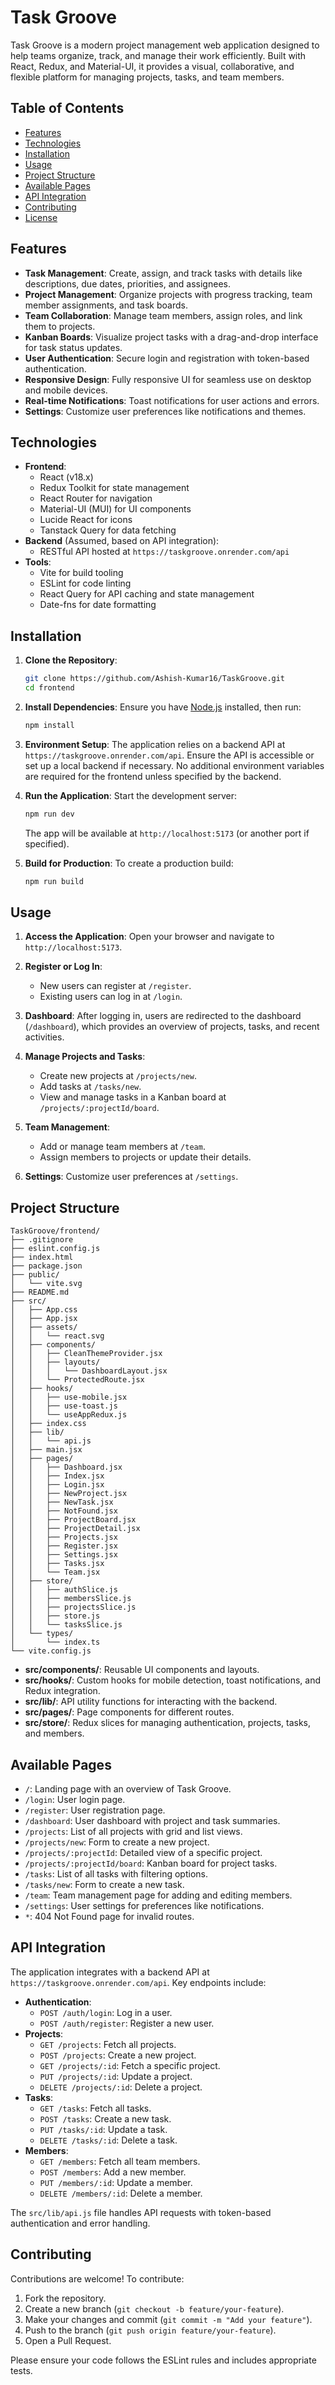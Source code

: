 # Task Groove

Task Groove is a modern project management web application designed to help teams organize, track, and manage their work efficiently. Built with React, Redux, and Material-UI, it provides a visual, collaborative, and flexible platform for managing projects, tasks, and team members.

## Table of Contents

- [Features](#features)
- [Technologies](#technologies)
- [Installation](#installation)
- [Usage](#usage)
- [Project Structure](#project-structure)
- [Available Pages](#available-pages)
- [API Integration](#api-integration)
- [Contributing](#contributing)
- [License](#license)

## Features

- **Task Management**: Create, assign, and track tasks with details like descriptions, due dates, priorities, and assignees.
- **Project Management**: Organize projects with progress tracking, team member assignments, and task boards.
- **Team Collaboration**: Manage team members, assign roles, and link them to projects.
- **Kanban Boards**: Visualize project tasks with a drag-and-drop interface for task status updates.
- **User Authentication**: Secure login and registration with token-based authentication.
- **Responsive Design**: Fully responsive UI for seamless use on desktop and mobile devices.
- **Real-time Notifications**: Toast notifications for user actions and errors.
- **Settings**: Customize user preferences like notifications and themes.

## Technologies

- **Frontend**:
  - React (v18.x)
  - Redux Toolkit for state management
  - React Router for navigation
  - Material-UI (MUI) for UI components
  - Lucide React for icons
  - Tanstack Query for data fetching
- **Backend** (Assumed, based on API integration):
  - RESTful API hosted at `https://taskgroove.onrender.com/api`
- **Tools**:
  - Vite for build tooling
  - ESLint for code linting
  - React Query for API caching and state management
  - Date-fns for date formatting

## Installation

1. **Clone the Repository**:
   ```bash
   git clone https://github.com/Ashish-Kumar16/TaskGroove.git
   cd frontend
   ```

2. **Install Dependencies**:
   Ensure you have [Node.js](https://nodejs.org/) installed, then run:
   ```bash
   npm install
   ```

3. **Environment Setup**:
   The application relies on a backend API at `https://taskgroove.onrender.com/api`. Ensure the API is accessible or set up a local backend if necessary. No additional environment variables are required for the frontend unless specified by the backend.

4. **Run the Application**:
   Start the development server:
   ```bash
   npm run dev
   ```
   The app will be available at `http://localhost:5173` (or another port if specified).

5. **Build for Production**:
   To create a production build:
   ```bash
   npm run build
   ```

## Usage

1. **Access the Application**:
   Open your browser and navigate to `http://localhost:5173`.

2. **Register or Log In**:
   - New users can register at `/register`.
   - Existing users can log in at `/login`.

3. **Dashboard**:
   After logging in, users are redirected to the dashboard (`/dashboard`), which provides an overview of projects, tasks, and recent activities.

4. **Manage Projects and Tasks**:
   - Create new projects at `/projects/new`.
   - Add tasks at `/tasks/new`.
   - View and manage tasks in a Kanban board at `/projects/:projectId/board`.

5. **Team Management**:
   - Add or manage team members at `/team`.
   - Assign members to projects or update their details.

6. **Settings**:
   Customize user preferences at `/settings`.

## Project Structure

```
TaskGroove/frontend/
├── .gitignore
├── eslint.config.js
├── index.html
├── package.json
├── public/
│   └── vite.svg
├── README.md
├── src/
│   ├── App.css
│   ├── App.jsx
│   ├── assets/
│   │   └── react.svg
│   ├── components/
│   │   ├── CleanThemeProvider.jsx
│   │   ├── layouts/
│   │   │   └── DashboardLayout.jsx
│   │   └── ProtectedRoute.jsx
│   ├── hooks/
│   │   ├── use-mobile.jsx
│   │   ├── use-toast.js
│   │   └── useAppRedux.js
│   ├── index.css
│   ├── lib/
│   │   └── api.js
│   ├── main.jsx
│   ├── pages/
│   │   ├── Dashboard.jsx
│   │   ├── Index.jsx
│   │   ├── Login.jsx
│   │   ├── NewProject.jsx
│   │   ├── NewTask.jsx
│   │   ├── NotFound.jsx
│   │   ├── ProjectBoard.jsx
│   │   ├── ProjectDetail.jsx
│   │   ├── Projects.jsx
│   │   ├── Register.jsx
│   │   ├── Settings.jsx
│   │   ├── Tasks.jsx
│   │   └── Team.jsx
│   ├── store/
│   │   ├── authSlice.js
│   │   ├── membersSlice.js
│   │   ├── projectsSlice.js
│   │   ├── store.js
│   │   └── tasksSlice.js
│   └── types/
│       └── index.ts
└── vite.config.js
```

- **src/components/**: Reusable UI components and layouts.
- **src/hooks/**: Custom hooks for mobile detection, toast notifications, and Redux integration.
- **src/lib/**: API utility functions for interacting with the backend.
- **src/pages/**: Page components for different routes.
- **src/store/**: Redux slices for managing authentication, projects, tasks, and members.

## Available Pages

- `/`: Landing page with an overview of Task Groove.
- `/login`: User login page.
- `/register`: User registration page.
- `/dashboard`: User dashboard with project and task summaries.
- `/projects`: List of all projects with grid and list views.
- `/projects/new`: Form to create a new project.
- `/projects/:projectId`: Detailed view of a specific project.
- `/projects/:projectId/board`: Kanban board for project tasks.
- `/tasks`: List of all tasks with filtering options.
- `/tasks/new`: Form to create a new task.
- `/team`: Team management page for adding and editing members.
- `/settings`: User settings for preferences like notifications.
- `*`: 404 Not Found page for invalid routes.

## API Integration

The application integrates with a backend API at `https://taskgroove.onrender.com/api`. Key endpoints include:

- **Authentication**:
  - `POST /auth/login`: Log in a user.
  - `POST /auth/register`: Register a new user.
- **Projects**:
  - `GET /projects`: Fetch all projects.
  - `POST /projects`: Create a new project.
  - `GET /projects/:id`: Fetch a specific project.
  - `PUT /projects/:id`: Update a project.
  - `DELETE /projects/:id`: Delete a project.
- **Tasks**:
  - `GET /tasks`: Fetch all tasks.
  - `POST /tasks`: Create a new task.
  - `PUT /tasks/:id`: Update a task.
  - `DELETE /tasks/:id`: Delete a task.
- **Members**:
  - `GET /members`: Fetch all team members.
  - `POST /members`: Add a new member.
  - `PUT /members/:id`: Update a member.
  - `DELETE /members/:id`: Delete a member.

The `src/lib/api.js` file handles API requests with token-based authentication and error handling.

## Contributing

Contributions are welcome! To contribute:

1. Fork the repository.
2. Create a new branch (`git checkout -b feature/your-feature`).
3. Make your changes and commit (`git commit -m "Add your feature"`).
4. Push to the branch (`git push origin feature/your-feature`).
5. Open a Pull Request.

Please ensure your code follows the ESLint rules and includes appropriate tests.
